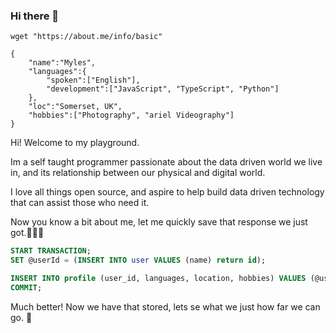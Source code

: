 ### Hi there 👋

```
wget "https://about.me/info/basic"

{
	"name":"Myles",
	"languages":{
		"spoken":["English"],
		"development":["JavaScript", "TypeScript", "Python"]
	},
	"loc":"Somerset, UK",
	"hobbies":["Photography", "ariel Videography"]
}
```
Hi! Welcome to my playground.

Im a self taught programmer passionate about the data driven world we live in, and its relationship between our physical and digital world.

I love all things open source, and aspire to help build data driven technology that can assist those who need it.

Now you know a bit about me, let me quickly save that response we just got.👨🏽‍💻

```sql
START TRANSACTION;
SET @userId = (INSERT INTO user VALUES (name) return id);

INSERT INTO profile (user_id, languages, location, hobbies) VALUES (@userId, languages, loc, hobbies);
COMMIT;
```
Much better! Now we have that stored, lets se what we just how far we can go. 🛫
<!--
**myles3850/myles3850** is a ✨ _special_ ✨ repository because its `README.md` (this file) appears on your GitHub profile.

Here are some ideas to get you started:

- 🔭 I’m currently working on ...
- 🌱 I’m currently learning ...
- 👯 I’m looking to collaborate on ...
- 🤔 I’m looking for help with ...
- 💬 Ask me about ...
- 📫 How to reach me: ...
- 😄 Pronouns: ...
- ⚡ Fun fact: ...

*** 87%
-->
